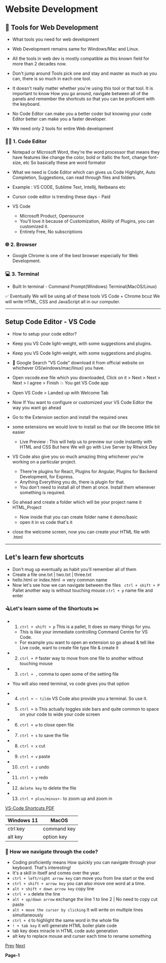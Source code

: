 # Website Development

## 🧶 Tools for Web Development

- What tools you need for web development
- Web Development remains same for Windows/Mac and Linux.

- All the tools in web dev is mostly compatible as this known field for more than 2 decades now.

- Don't jump around Tools pick one and stay and master as much as you can, there is so much in each one tool.

- It doesn't really matter whether you're using this tool or that tool. It is important to know How you go around, navigate between all of the panels and remember the shortcuts so that you can be proficient with the keyboard.

- No Code Editor can make you a better coder but knowing your code Editor better can make you a faster developer.

- We need only 2 tools for entire Web development
### 🧑‍💻 1. Code Editor

- Notepad or Microsoft Word, they're the word processor that means they have features like change the color, bold or Itallic the font, change font-size, etc So basically these are word formator
- What we need is Code Editor which can gives us Code Highlight, Auto Completion, Suggestions, can read through files and folders.
- Example : VS CODE, Sublime Text, Intellij, Netbeans etc
- Cursor code editor is trending these days - Paid

- VS Code
  - Microsoft Product, Opensource
  - You'll love it because of Customization, Ability of Plugins, you can customized it.
  - Entirely Free, No subscriptions


### 🌐 2. Browser

- Google Chrome is one of the best browser especially for Web Development.

### 💻 3. Terminal

- Built In terminal - Command Prompt(Windows) Terminal(MacOS/Linux)

✅ Eventually We will be using all of these tools VS Code + Chrome bcuz We will write HTML, CSS and JavaScript all in our computer.


---

## Setup Code Editor - VS Code
- How to setup your code editor?
- Keep you VS Code light-weight, with some suggestions and plugins.
- Keep you VS Code light-weight, with some suggestions and plugins.
- 🔎 Google Search "VS Code" download it from official website on whichever OS(windows/mac/linux) you have.
- Open vscode.exe file which you downloaded, Click on it > Next > Next > Next > I agree > Finish 💥 You get VS Code app

- Open VS Code > Landed up with Welcome Tab
- Now If You want to configure or customized your VS Code Editor the way you want go ahead
- Go to the Extension section and install the required ones

- some extensions we would love to install so that our life become little bit easier
   - Live Preview : This will help us to preview our code instantly with HTML and CSS But here We will go with Live Server by Ritwick Dey

- VS Code also give you so much amazing thing whichever you're working on a particular project.
   - There're plugins for React, Plugins for Angular, Plugins for Backend Development, for Express.
   - Anything Everything you do, there is plugin for that.
   - You don't need to install all of them at once. Install them whenever something is required.

- Go ahead and create a folder which will be your project name it HTML_Project
   - Now inside that you can create folder name it demo/basic
   - open it in vs code that's it

- close the welcome screen, now you can create your HTML file with .html

---

## Let's learn few shortcuts 

- Don't mug up eventually as habit you'll remember all of them
- Create a file one.txt | two.txt | three.txt
- hello.html or index.html -> very common name
- Now let's see how we can navigate between the files ``` ctrl + shift + P``` Pallet another way is without touching mouse ```ctrl + p``` name file and enter 

### 🪒Let's learn some of the Shortcuts ✂️

- 1. ```ctrl + shift + p``` This is a pallet, It does so many things for you. 
  - This is like your immediate controlling Command Centre for VS Code.
  - For example you want to open an extension so go ahead & tell like Live code, want to create file type file & create it

- 2. ```ctrl + P``` faster way to move from one file to another without touching mouse

- 3. ```ctrl + ,``` comma to open some of the setting file

- You will also need terminal, vs code gives you that option 

- 4. ```ctrl + ~ tilde``` VS Code also provide you a terminal. So use it.

- 5. ```ctrl + b``` This actually toggles side bars and quite common to space on your code to wide your code screen

- 6. ```ctrl + w``` to close open file

- 7. ```ctrl + s``` to save the file

- 8. ```ctrl + x``` cut

- 9. ```ctrl + v``` paste

- 10. ```ctrl + z``` undo

- 11. ```ctrl + y``` redo

- 12. ```delete key``` to delete the file

- 13. ```ctrl + plus/minus+-``` to zoom up and zoom in

[VS-Code Shortcuts PDF](https://github.com/pawansinghfromindia/CS101-WebDevelopement/blob/main/VSCode-shortcuts.pdf)


| Windows 11| MacOS |
|------------|----------|
| ctrl key	 | command key |
| alt key	   | option key  |


### 🚣 How we navigate through the code?

- Coding proficiently means How quickly you can navigate through your keyboard. That's interesting!
- It's a skill in itself and comes over the year.
- ```ctrl + left/right arrow key``` can move you from line start or the end
- ```ctrl + shift + arrow key``` you can also move one word at a time.
- ```alt + shift + down arrow key``` copy line
- ```ctrl + x``` delete the line
- ```alt + up/down arrow``` exchange the line 1 to line 2 | No need to copy cut paste
- ```alt + move the cursor by clicking``` It will write on multiple lines simultaneously
- ```ctrl + d``` to highlight the same word in the whole file 
- ```! + tab key``` it will generate HTML boiler plate code
- tab key does miracle in HTML code auto generation
- alt key to replace mouse and curser each time to rename something

[Prev](https://github.com/pawansinghfromindia/CS101-WebDevelopement) 
[Next](https://github.com/pawansinghfromindia/CS101-WebDevelopement/blob/main/02_BasicsOfWebDevelopment.md)

**Page-1**
